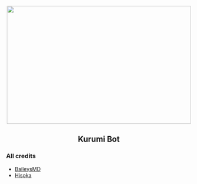 <p align="center">
  <img src="https://c.tenor.com/_aLwjTZ9pd8AAAAC/kurumi-x-white-quenn-kurumi-tokisaki.gif" width="500" height="320"/>
</p>
<h2 align="center">
  <b>Kurumi Bot</b>
</h2>


### All credits

* [BaileysMD](https://github.com/adiwajshing/baileys/tree/multi-device)
* [Hisoka](https://github.com/DikaArdnt/Hisoka-Morou)

